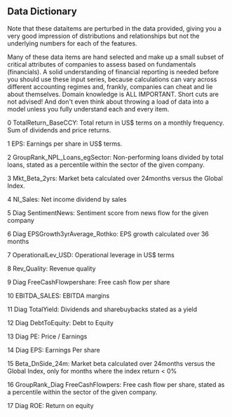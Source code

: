 ## Data Dictionary

Note that these dataitems are perturbed in the data provided, giving you a very good impression of distributions and relationships but not the underlying numbers for each of the features.

Many of these data items are hand selected and make up a small subset of critical attributes of companies to assess based on fundamentals (financials). A solid understanding of financial reporting is needed before you should use these input series, because calculations can vary across different accounting regimes and, frankly, companies can cheat and lie about themselves. Domain knowledge is ALL IMPORTANT. Short cuts are not advised! And don't even think about throwing a load of data into a model unless you fully understand each and every item.

0 TotalReturn_BaseCCY: Total return in US$ terms on a monthly frequency. Sum of dividends and price returns. 

1 EPS: Earnings per share in US$ terms.

2 GroupRank_NPL_Loans_egSector: Non-performing loans divided by total loans, stated as a percentile within the sector of the given company.

3 Mkt_Beta_2yrs: Market beta calculated over 24months versus the Global Index. 

4 NI_Sales: Net income dividend by sales

5 Diag SentimentNews: Sentiment score from news flow for the given company

6 Diag EPSGrowth3yrAverage_Rothko: EPS growth calculated over 36 months

7 OperationalLev_USD: Operational leverage in US$ terms

8 Rev_Quality: Revenue quality

9 Diag FreeCashFlowpershare: Free cash flow per share

10 EBITDA_SALES: EBITDA margins

11 Diag TotalYield: Dividends and sharebuybacks stated as a yield

12 Diag DebtToEquity: Debt to Equity

13 Diag PE: Price / Earnings

14 Diag EPS: Earnings Per share

15 Beta_DnSide_24m: Market beta calculated over 24months versus the Global Index, only for months where the index return < 0% 

16 GroupRank_Diag FreeCashFlowpers: Free cash flow per share, stated as a percentile within the sector of the given company.

17 Diag ROE: Return on equity
